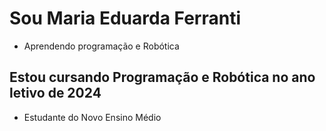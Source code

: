 # Sou Maria Eduarda Ferranti 
- Aprendendo programação e Robótica

## Estou cursando Programação e Robótica no ano letivo de 2024
- Estudante do Novo Ensino Médio

